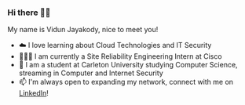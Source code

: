 ### Hi there 👋🏽
My name is Vidun Jayakody, nice to meet you!

- ☁️  I love learning about Cloud Technologies and IT Security 
- 👨🏽‍💻 I am currently a Site Reliability Engineering Intern at Cisco
- 🏫 I am a student at Carleton University studying Computer Science, streaming in Computer and Internet Security
- 📫 I'm always open to expanding my network, connect with me on <a href="http://linkedin.com/in/vidun-jayakody-5860471b7/" target="_blank">LinkedIn</a>!
